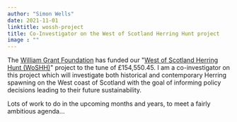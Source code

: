 ```yaml
---
author: "Simon Wells"
date: 2021-11-01
linktitle: wossh-project 
title: Co-Investigator on the West of Scotland Herring Hunt project
image : ""
---
```


The [William Grant Foundation](https://www.williamgrantfoundation.org.uk/) has funded our "[West of Scotland Herring Hunt (WoSHH)](https://www.napier.ac.uk/research-and-innovation/research-search/projects/west-of-scotland-herring-hunt-woshh)" project to the tune of £154,550.45. I am a co-investigator on this project which will investigate both historical and contemporary Herring spawning on the West coast of Scotland with the goal of informing policy decisions leading to their future sustainability.

Lots of work to do in the upcoming months and years, to meet a fairly ambitious agenda...


